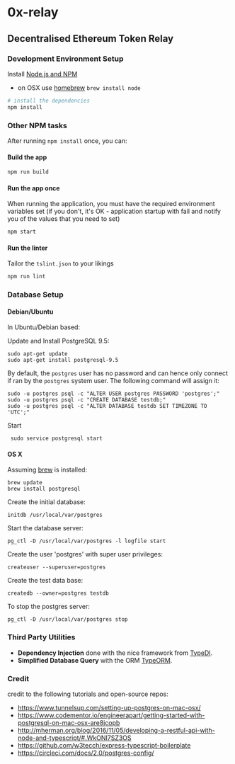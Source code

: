 # 0x-relay 

## Decentralised Ethereum Token Relay

### Development Environment Setup

Install [Node.js and NPM](https://nodejs.org/en/download/)

- on OSX use [homebrew](http://brew.sh) `brew install node`


```bash
# install the dependencies
npm install
```

### Other NPM tasks

After running `npm install` once, you can:

#### Build the app

```sh
npm run build
```

#### Run the app once

When running the application, you must have the required environment variables set (if you don't, it's OK - application startup with fail and notify you of the values that you need to set)

```sh
npm start
```

#### Run the linter

Tailor the `tslint.json` to your likings

```sh
npm run lint
```

### Database Setup

#### Debian/Ubuntu

In Ubuntu/Debian based:

Update and Install PostgreSQL 9.5:
    
    sudo apt-get update
    sudo apt-get install postgresql-9.5

By default, the ``postgres`` user has no password and can hence only connect
if ran by the ``postgres`` system user. The following command will assign it:

    sudo -u postgres psql -c "ALTER USER postgres PASSWORD 'postgres';"
    sudo -u postgres psql -c "CREATE DATABASE testdb;"
    sudo -u postgres psql -c "ALTER DATABASE testdb SET TIMEZONE TO 'UTC';"

Start

     sudo service postgresql start

#### OS X

Assuming [brew](http://brew.sh/) is installed:

    brew update
    brew install postgresql

Create the initial database:

    initdb /usr/local/var/postgres

Start the database server:

    pg_ctl -D /usr/local/var/postgres -l logfile start

Create the user 'postgres' with super user privileges:

    createuser --superuser=postgres

Create the test data base:

    createdb --owner=postgres testdb

To stop the postgres server:  

    pg_ctl -D /usr/local/var/postgres stop


### Third Party Utilities

- **Dependency Injection** done with the nice framework from [TypeDI](https://github.com/pleerock/typedi).
- **Simplified Database Query** with the ORM [TypeORM](https://github.com/typeorm/typeorm).


### Credit

credit to the following tutorials and open-source repos:
* https://www.tunnelsup.com/setting-up-postgres-on-mac-osx/
* https://www.codementor.io/engineerapart/getting-started-with-postgresql-on-mac-osx-are8jcopb
* http://mherman.org/blog/2016/11/05/developing-a-restful-api-with-node-and-typescript/#.WkONI7SZ3OS
* https://github.com/w3tecch/express-typescript-boilerplate
* https://circleci.com/docs/2.0/postgres-config/
